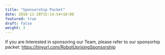 ```yaml
---
title: "Sponsorship Packet"
date: 2018-11-28T15:14:54+10:00
featured: true
draft: false
weight: 3
---
```


If you are Interested in sponsoring our Team, please refer to our sponsorhip packet: <https://tinyurl.com/RobotUprisingSponsorship>
